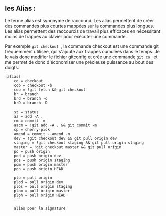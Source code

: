 ## les Alias : 
Le terme alias est synonyme de raccourci. Les alias permettent de créer des commandes plus courtes mappées sur la commandes plus longues. Les alias permettent des raccourcis de travail plus efficaces en nécessitant moins de frappes au clavier pour exécuter une commande. 

Par exemple ```git checkout ```, la commande checkout est une commande git fréquemment utilisée, qui s'ajoute aux frappes cumulées dans le temps. Je le vais donc modifier le fichier gitconfig et crée une commande ```git co ``` et me permet de donc d'économiser une précieuse puissance au bout des doigts. 

```
[alias]
	co = checkout
	cob = checkout -b
	coo = !git fetch && git checkout
	br = branch
	brd = branch -d
	brD = branch -D
	
	st = status
	aa = add -A .
	cm = commit -m
	aacm = !git add -A . && git commit -m
	cp = cherry-pick
	amend = commit --amend -m
	dev = !git checkout dev && git pull origin dev
	staging = !git checkout staging && git pull origin staging
	master = !git checkout master && git pull origin 
	po = push origin
	pod = push origin dev
	pos = push origin staging
	pom = push origin master
	poh = push origin HEAD

	plo = pull origin
	plod = pull origin dev
	plos = pull origin staging
	plom = pull origin master
	ploh = pull origin HEAD
	```

	alias pour la signature 